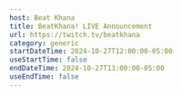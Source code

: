 ```yaml
---
host: Beat Khana
title: BeatKhana! LIVE Announcement
url: https://twitch.tv/beatkhana
category: generic
startDateTime: 2024-10-27T12:00:00-05:00
useStartTime: false
endDateTime: 2024-10-27T13:00:00-05:00
useEndTime: false
---
```

